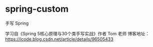 # spring-custom
手写 Spring

学习自《Spring 5核心原理与30个类手写实战》作者 Tom 老师
博客地址：https://icode.blog.csdn.net/article/details/96505433
